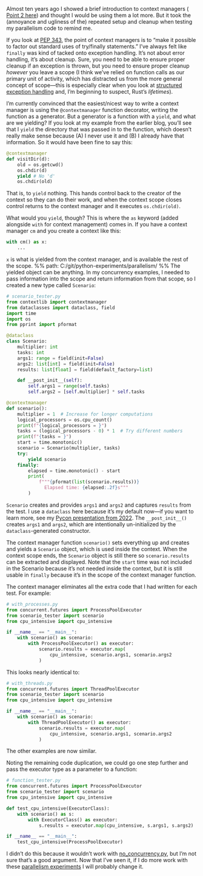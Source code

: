 Almost ten years ago I showed a brief introduction to context managers ( [Point 2 here](https://www.bruceeckel.com/2014/12/05/a-heaping-helping-of-python-goodness/)) and thought I would be using them a lot more. But it took the (annoyance and ugliness of the) repeated setup and cleanup when testing my parallelism code to remind me.

If you look at [PEP 343](https://peps.python.org/pep-0343/), the point of context managers is to “make it possible to factor out standard uses of try/finally statements.” I’ve always felt like `finally` was kind of tacked onto exception handling. It’s not about error handling, it’s about cleanup. Sure, you need to be able to ensure proper cleanup if an exception is thrown, but you need to ensure proper cleanup _however_ you leave a scope (I think we’ve relied on function calls as our primary unit of activity, which has distracted us from the more general concept of scope—this is especially clear when you look at [structured exception handling](https://vorpus.org/blog/notes-on-structured-concurrency-or-go-statement-considered-harmful/) and, I’m beginning to suspect, Rust’s _lifetimes_).

I’m currently convinced that the easiest/nicest way to write a context manager is using the `@contextmanager` function decorator, writing the function as a generator. But a generator is a function with a `yield`, and what are we yielding? If you look at my example from the earlier blog, you’ll see that I `yield` the directory that was passed in to the function, which doesn’t really make sense because (A) I never use it and (B) I already have that information. So it would have been fine to say this:

```python !
@contextmanager
def visitDir(d):
    old = os.getcwd()
    os.chdir(d)
    yield # No 'd'
    os.chdir(old)
```

That is, to `yield` nothing. This hands control back to the creator of the context so they can do their work, and when the context scope closes control returns to the context manager and it executes `os.chdir(old)`.

What would you `yield`, though? This is where the `as` keyword (added alongside `with` for context management) comes in. If you have a context manager `cm` and you create a context like this:

```python !
with cm() as x:
    ...
```

`x` is what is yielded from the context manager, and is available the rest of the scope.
%%
path: C:/git/python-experiments/parallelism/
%%
The yielded object can be anything. In my concurrency examples, I needed to pass information into the scope and return information from that scope, so I created a new type called `Scenario`:

```python
# scenario_tester.py
from contextlib import contextmanager
from dataclasses import dataclass, field
import time
import os
from pprint import pformat

@dataclass
class Scenario:
    multiplier: int
    tasks: int
    args1: range = field(init=False)
    args2: list[int] = field(init=False)
    results: list[float] = field(default_factory=list)

    def __post_init__(self):
        self.args1 = range(self.tasks)
        self.args2 = [self.multiplier] * self.tasks

@contextmanager
def scenario():
    multiplier = 1  # Increase for longer computations
    logical_processors = os.cpu_count()
    print(f"{logical_processors = }")
    tasks = (logical_processors - 0) * 1  # Try different numbers
    print(f"{tasks = }")
    start = time.monotonic()
    scenario = Scenario(multiplier, tasks)
    try:
        yield scenario
    finally:
        elapsed = time.monotonic() - start
        print(
            f"""{pformat(list(scenario.results))}
              Elapsed time: {elapsed:.2f}s"""
        )
```

`Scenario` creates and provides `args1` and `args2` and captures `results` from the test. I use a `dataclass` here because it’s my default now—if you want to learn more, see my [Pycon presentation from 2022](https://www.youtube.com/watch?v=w77Kjs5dEko&ab_channel=PyConUS). The `__post_init__()` creates `args1` and `args2`, which are intentionally un-initialized by the `dataclass`-generated constructor.

The context manager function `scenario()` sets everything up and creates and yields a `Scenario` object, which is used inside the context. When the context scope ends, the `Scenario` object is still there so `scenario.results` can be extracted and displayed. Note that the `start` time was not included in the Scenario because it’s not needed inside the context, but it is still usable in `finally` because it’s in the scope of the context manager function.

The context manager eliminates all the extra code that I had written for each test. For example:

```python
# with_processes.py
from concurrent.futures import ProcessPoolExecutor
from scenario_tester import scenario
from cpu_intensive import cpu_intensive

if __name__ == "__main__":
    with scenario() as scenario:
        with ProcessPoolExecutor() as executor:
            scenario.results = executor.map(
                cpu_intensive, scenario.args1, scenario.args2
            )
```

This looks nearly identical to:

```python
# with_threads.py
from concurrent.futures import ThreadPoolExecutor
from scenario_tester import scenario
from cpu_intensive import cpu_intensive

if __name__ == "__main__":
    with scenario() as scenario:
        with ThreadPoolExecutor() as executor:
            scenario.results = executor.map(
                cpu_intensive, scenario.args1, scenario.args2
            )
```

The other examples are now similar.

Noting the remaining code duplication, we could go one step further and pass the executor type as a parameter to a function:

```python
# function_tester.py
from concurrent.futures import ProcessPoolExecutor
from scenario_tester import scenario
from cpu_intensive import cpu_intensive

def test_cpu_intensive(ExecutorClass):
    with scenario() as s:
        with ExecutorClass() as executor:
            s.results = executor.map(cpu_intensive, s.args1, s.args2)

if __name__ == "__main__":
    test_cpu_intensive(ProcessPoolExecutor)
```

I didn’t do this because it wouldn’t work with [no\_concurrency.py](https://github.com/BruceEckel/python-experiments/blob/main/parallelism/no_concurrency.py), but I’m not sure that’s a good argument. Now that I’ve seen it, if I do more work with these [parallelism experiments](https://github.com/BruceEckel/python-experiments/tree/main/parallelism) I will probably change it.

